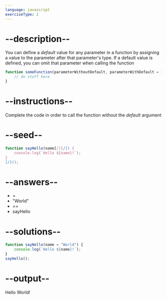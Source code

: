 ```yaml
---
language: javascript
exerciseType: 2
---
```


# --description--

You can define a _default_ value for any parameter in a function by assigning a value to the parameter after that parameter's type.
If a default value is defined, you can omit that parameter when calling the function
```javascript
function someFunction(parameterWithoutDefault, parameterWithDefault = 12) {
    // do stuff here
}
```

# --instructions--

Complete the code in order to call the function without the _default_ argument

# --seed--

```javascript
function sayHello(name[/][/]) {
    console.log(`Hello ${name}!`);
}
[/]();
```

# --answers--

-  = 
- "World"
-  == 
- sayHello

# --solutions--

```javascript
function sayHello(name = "World") {
    console.log(`Hello ${name}!`);
}
sayHello();
```

# --output--

Hello World!
